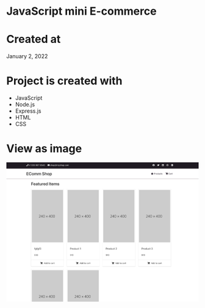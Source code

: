 # JavaScript mini E-commerce

# Created at

January 2, 2022

# Project is created with

- JavaScript
- Node.js
- Express.js
- HTML
- CSS

# View as image

![github](public/images/github.png)

